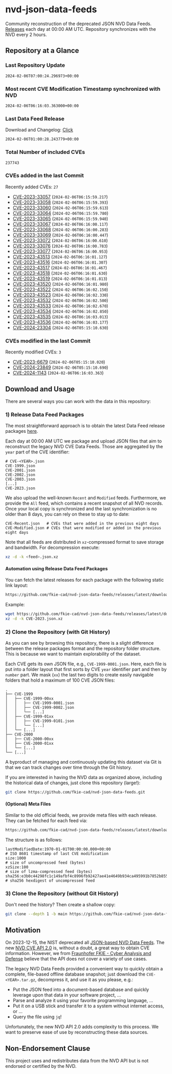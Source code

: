 # nvd-json-data-feeds

Community reconstruction of the deprecated JSON NVD Data Feeds. 
[Releases](https://github.com/fkie-cad/nvd-json-data-feeds/releases/latest) each day at 00:00 AM UTC.
Repository synchronizes with the NVD every 2 hours.

## Repository at a Glance

### Last Repository Update

```plain
2024-02-06T07:00:24.296973+00:00
```

### Most recent CVE Modification Timestamp synchronized with NVD

```plain
2024-02-06T06:16:03.363000+00:00
```

### Last Data Feed Release

Download and Changelog: [Click](https://github.com/fkie-cad/nvd-json-data-feeds/releases/latest)

```plain
2024-02-06T01:00:28.243779+00:00
```

### Total Number of included CVEs

```plain
237743
```

### CVEs added in the last Commit

Recently added CVEs: `27`

* [CVE-2023-33057](CVE-2023/CVE-2023-330xx/CVE-2023-33057.json) (`2024-02-06T06:15:59.217`)
* [CVE-2023-33058](CVE-2023/CVE-2023-330xx/CVE-2023-33058.json) (`2024-02-06T06:15:59.393`)
* [CVE-2023-33060](CVE-2023/CVE-2023-330xx/CVE-2023-33060.json) (`2024-02-06T06:15:59.613`)
* [CVE-2023-33064](CVE-2023/CVE-2023-330xx/CVE-2023-33064.json) (`2024-02-06T06:15:59.780`)
* [CVE-2023-33065](CVE-2023/CVE-2023-330xx/CVE-2023-33065.json) (`2024-02-06T06:15:59.940`)
* [CVE-2023-33067](CVE-2023/CVE-2023-330xx/CVE-2023-33067.json) (`2024-02-06T06:16:00.117`)
* [CVE-2023-33068](CVE-2023/CVE-2023-330xx/CVE-2023-33068.json) (`2024-02-06T06:16:00.283`)
* [CVE-2023-33069](CVE-2023/CVE-2023-330xx/CVE-2023-33069.json) (`2024-02-06T06:16:00.447`)
* [CVE-2023-33072](CVE-2023/CVE-2023-330xx/CVE-2023-33072.json) (`2024-02-06T06:16:00.610`)
* [CVE-2023-33076](CVE-2023/CVE-2023-330xx/CVE-2023-33076.json) (`2024-02-06T06:16:00.783`)
* [CVE-2023-33077](CVE-2023/CVE-2023-330xx/CVE-2023-33077.json) (`2024-02-06T06:16:00.953`)
* [CVE-2023-43513](CVE-2023/CVE-2023-435xx/CVE-2023-43513.json) (`2024-02-06T06:16:01.127`)
* [CVE-2023-43516](CVE-2023/CVE-2023-435xx/CVE-2023-43516.json) (`2024-02-06T06:16:01.307`)
* [CVE-2023-43517](CVE-2023/CVE-2023-435xx/CVE-2023-43517.json) (`2024-02-06T06:16:01.467`)
* [CVE-2023-43518](CVE-2023/CVE-2023-435xx/CVE-2023-43518.json) (`2024-02-06T06:16:01.630`)
* [CVE-2023-43519](CVE-2023/CVE-2023-435xx/CVE-2023-43519.json) (`2024-02-06T06:16:01.813`)
* [CVE-2023-43520](CVE-2023/CVE-2023-435xx/CVE-2023-43520.json) (`2024-02-06T06:16:01.980`)
* [CVE-2023-43522](CVE-2023/CVE-2023-435xx/CVE-2023-43522.json) (`2024-02-06T06:16:02.150`)
* [CVE-2023-43523](CVE-2023/CVE-2023-435xx/CVE-2023-43523.json) (`2024-02-06T06:16:02.330`)
* [CVE-2023-43532](CVE-2023/CVE-2023-435xx/CVE-2023-43532.json) (`2024-02-06T06:16:02.500`)
* [CVE-2023-43533](CVE-2023/CVE-2023-435xx/CVE-2023-43533.json) (`2024-02-06T06:16:02.670`)
* [CVE-2023-43534](CVE-2023/CVE-2023-435xx/CVE-2023-43534.json) (`2024-02-06T06:16:02.850`)
* [CVE-2023-43535](CVE-2023/CVE-2023-435xx/CVE-2023-43535.json) (`2024-02-06T06:16:03.013`)
* [CVE-2023-43536](CVE-2023/CVE-2023-435xx/CVE-2023-43536.json) (`2024-02-06T06:16:03.177`)
* [CVE-2024-23304](CVE-2024/CVE-2024-233xx/CVE-2024-23304.json) (`2024-02-06T05:15:10.630`)


### CVEs modified in the last Commit

Recently modified CVEs: `3`

* [CVE-2023-6679](CVE-2023/CVE-2023-66xx/CVE-2023-6679.json) (`2024-02-06T05:15:10.020`)
* [CVE-2024-23849](CVE-2024/CVE-2024-238xx/CVE-2024-23849.json) (`2024-02-06T05:15:10.690`)
* [CVE-2024-1143](CVE-2024/CVE-2024-11xx/CVE-2024-1143.json) (`2024-02-06T06:16:03.363`)


## Download and Usage

There are several ways you can work with the data in this repository:

### 1) Release Data Feed Packages

The most straightforward approach is to obtain the latest Data Feed release packages [here](https://github.com/fkie-cad/nvd-json-data-feeds/releases/latest).

Each day at 00:00 AM UTC we package and upload JSON files that aim to reconstruct the legacy NVD CVE Data Feeds.
Those are aggregated by the `year` part of the CVE identifier:

```
# CVE-<YEAR>.json
CVE-1999.json
CVE-2001.json
CVE-2002.json
CVE-2003.json
[...]
CVE-2023.json
```

We also upload the well-known `Recent` and `Modified` feeds.
Furthermore, we provide the `All` feed, which contains a recent snapshot of all NVD records.
Once your local copy is synchronized and the last synchronization is no older than 8 days, you can rely on these to stay up to date:

```plain
CVE-Recent.json   # CVEs that were added in the previous eight days
CVE-Modified.json # CVEs that were modified or added in the previous eight days
```

Note that all feeds are distributed in `xz`-compressed format to save storage and bandwidth.
For decompression execute:

```sh
xz -d -k <feed>.json.xz
```


#### Automation using Release Data Feed Packages

You can fetch the latest releases for each package with the following static link layout:

```sh
https://github.com/fkie-cad/nvd-json-data-feeds/releases/latest/download/CVE-<YEAR>.json.xz
```

Example:

```sh
wget https://github.com/fkie-cad/nvd-json-data-feeds/releases/latest/download/CVE-2023.json.xz
xz -d -k CVE-2023.json.xz
```



### 2) Clone the Repository (with Git History)

As you can see by browsing this repository, there is a slight difference between the release packages format and the repository folder structure.
This is because we want to maintain explorability of the dataset.

Each CVE gets its own JSON file, e.g., `CVE-1999-0001.json`.
Here, each file is put into a folder layout that first sorts by CVE `year` identifier part and then by `number` part.
We mask (`xx`) the last two digits to create easily navigable folders that hold a maximum of 100 CVE JSON files:

```plain
.
├── CVE-1999
│   ├── CVE-1999-00xx
│   │   ├── CVE-1999-0001.json
│   │   ├── CVE-1999-0002.json
│   │   └── [...]
│   ├── CVE-1999-01xx
│   │   ├── CVE-1999-0101.json
│   │   └── [...]
│   └── [...]
├── CVE-2000
│   ├── CVE-2000-00xx
│   ├── CVE-2000-01xx
│   └── [...]
└── [...]
```

A byproduct of managing and continuously updating this dataset via Git is that we can track changes over time through the Git history.

If you are interested in having the NVD data as organized above, including the historical data of changes, just clone this repository (large!):

```sh
git clone https://github.com/fkie-cad/nvd-json-data-feeds.git
```

#### (Optional) Meta Files

Similar to the old official feeds, we provide meta files with each release. They can be fetched for each feed via:

```sh
https://github.com/fkie-cad/nvd-json-data-feeds/releases/latest/download/CVE-<YEAR>.meta
```

The structure is as follows:

```plain
lastModifiedDate:1970-01-01T00:00:00.000+00:00                          # ISO 8601 timestamp of last CVE modification
size:1000                                                               # size of uncompressed feed (bytes)
xzSize:100                                                              # size of lzma-compressed feed (bytes)
sha256:e3b0c44298fc1c149afbf4c8996fb92427ae41e4649b934ca495991b7852b855 # sha256 hexdigest of uncompressed feed
```


### 3) Clone the Repository (without Git History)

Don't need the history? Then create a shallow copy:

```sh
git clone --depth 1 -b main https://github.com/fkie-cad/nvd-json-data-feeds.git
```

## Motivation

On 2023-12-15, the NIST deprecated all [JSON-based NVD Data Feeds](https://nvd.nist.gov/vuln/data-feeds#divRetirementBanner-1).
The new [NVD CVE API 2.0](https://nvd.nist.gov/developers/vulnerabilities) is, without a doubt, a great way to obtain CVE information.
However, we from [Fraunhofer FKIE - Cyber Analysis and Defense](https://www.fkie.fraunhofer.de/en/departments/cad.html) believe that the API does not cover a variety of use cases.

The legacy NVD Data Feeds provided a convenient way to quickly obtain a complete, file-based offline database snapshot; just download the `CVE-<YEAR>.tar.gz`, decompress it, and use it as you please, e.g.:

* Put the JSON feed into a document-based database and quickly leverage upon that data in your software project, ...
* Parse and analyze it using your favorite programming language, ...
* Put it on a USB stick and transfer it to a system without internet access, or ...
* Query the file using `jq`!

Unfortunately, the new NVD API 2.0 adds complexity to this process.
We want to preserve ease of use by reconstructing these data sources.

## Non-Endorsement Clause

This project uses and redistributes data from the NVD API but is not endorsed or certified by the NVD.